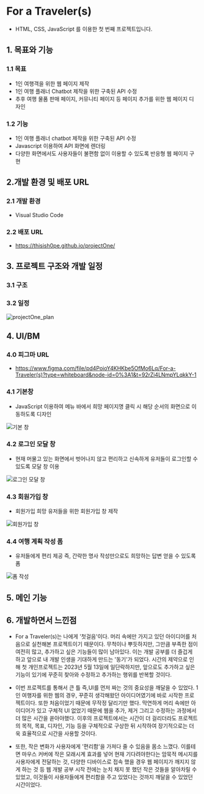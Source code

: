 # For a Traveler(s)
* HTML, CSS, JavaScript 를 이용한 첫 번째 프로젝트입니다.

## 1. 목표와 기능
### 1.1 목표
* 1인 여행객을 위한 웹 페이지 제작
* 1인 여행 플래너 Chatbot 제작을 위한 구축된 API 수정
* 추후 여행 물품 판매 페이지, 커뮤니티 페이지 등 페이지 추가를 위한 웹 페이지 디자인
### 1.2 기능
* 1인 여행 플래너 chatbot 제작을 위한 구축된 API 수정
* Javascript 이용하여 API 화면에 렌더링
* 다양한 화면에서도 사용자들이 불편함 없이 이용할 수 있도록 반응형 웹 페이지 구현

## 2.개발 환경 및 배포 URL
### 2.1 개발 환경
* Visual Studio Code
### 2.2 배포 URL
* https://thisish0pe.github.io/projectOne/
## 3. 프로젝트 구조와 개발 일정
### 3.1 구조
### 3.2 일정

![projectOne_plan](https://github.com/Thisish0pe/projectOne/assets/130428546/99592818-a068-4435-8550-b8fed18211f9)


## 4. Ul/BM
### 4.0 피그마 URL
* https://www.figma.com/file/pd4PoioY4KHKbe5OfMo6Lq/For-a-Traveler(s)?type=whiteboard&node-id=0%3A1&t=92rZi4LNmpYLqkkY-1
### 4.1 기본창
* JavaScript 이용하여 메뉴 바에서 희망 페이지명 클릭 시 해당 순서의 화면으로 이동하도록 디자인

![기본 창](https://github.com/Thisish0pe/projectOne/assets/130428546/ad720030-7196-4ba0-95fd-dca810ea3836)
### 4.2 로그인 모달 창
* 현재 머물고 있는 화면에서 벗어나지 않고 편리하고 신속하게 유저들이 로그인할 수 있도록 모달 창 이용

![로그인 모달 창](https://github.com/Thisish0pe/projectOne/assets/130428546/ced29066-1549-4bc6-9d37-c34481d23fbd)
### 4.3 회원가입 창
* 회원가입 희망 유저들을 위한 회원가입 창 제작

![회원가입 창](https://github.com/Thisish0pe/projectOne/assets/130428546/4512495e-d092-469c-9921-9204ea7313df)
### 4.4 여행 계획 작성 폼
* 유저들에게 편리 제공 즉, 간략한 명사 작성만으로도 희망하는 답변 얻을 수 있도록 폼

![폼 작성](https://github.com/Thisish0pe/projectOne/assets/130428546/eb0bae3d-1842-40a7-850b-515510dc5bdc)

## 5. 메인 기능

## 6. 개발하면서 느낀점
* For a Traveler(s)는 나에게 '첫걸음'이다. 머리 속에만 가지고 있던 아이디어를 처음으로 실천해본 프로젝트이기 때문이다. 무척이나 뿌듯하지만, 그만큼 부족한 점이 여전히 많고, 추가하고 싶은 기능들이 많이 남아있다. 이는 개발 공부를 더 즐겁게 하고 앞으로 내 개발 인생을 기대하게 만드는 '동기'가 되었다. 시간의 제약으로 인해 첫 개인프로젝트는 2023년 5월 13일에 일단락하지만, 앞으로도 추가하고 싶은 기능이 있기에 꾸준히 찾아와 수정하고 추가하는 행위를 반복할 것이다.
  
* 이번 프로젝트를 통해서 큰 틀 즉,UI를 먼저 짜는 것의 중요성을 깨달을 수 있었다. 1인 여행자를 위한 웹의 경우, 꾸준히 생각해왔던 아이디어였기에 바로 시작한 프로젝트이다. 또한 처음이었기 때문에 무작정 달리기만 했다. 막연하게 머리 속에만 아이디어가 있고 구체적 UI 없었기 때문에 웹을 추가, 제거 그리고 수정하는 과정에서 더 많은 시간을 쏟아야했다. 이후의 프로젝트에서는 시간이 더 걸리더라도 프로젝트의 목적, 목표, 디자인, 기능 등을 구체적으로 구상한 뒤 시작하여 장기적으로는 더욱 효율적으로 시간을 사용할 것이다.
  
* 또한, 작은 변화가 사용자에게 '편리함'을 가져다 줄 수 있음을 몸소 느꼈다. 이를테면 마우스 커버에 작은 모래시계 효과를 넣어 현재 기다려야한다는 암묵적 메시지를 사용자에게 전달하는 것, 다양한 디바이스로 접속 했을 경우 웹 페이지가 깨지지 않게 하는 것 등 웹 개발 공부 시작 전에는 눈치 채지 못 했던 작은 것들을 알아차릴 수 있었고, 이것들이 사용자들에게 편리함을 주고 있었다는 것까지 깨달을 수 있었던 시간이었다.
